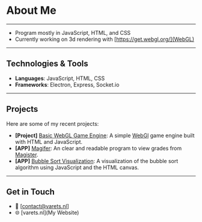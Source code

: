 #  About Me
---
-  Program mostly in JavaScript, HTML, and CSS
-  Currently working on 3d rendering with [https://get.webgl.org/](WebGL)
---
##  Technologies & Tools
- **Languages**: JavaScript, HTML, CSS
- **Frameworks**: Electron, Express, Socket.io
---
##  Projects
Here are some of my recent projects:
- **[Project]** [Basic WebGL Game Engine](https://github.com/Vicky2k7/basic-webgl-game-engine): A simple [WebGl](https://get.webgl.org/) game engine built with HTML and JavaScript.
- **[APP]** [Magifer](https://github.com/Vicky2k7/magifer): An clear and readable program to view grades from [Magister](https://magister.nl/).
- **[APP]** [Bubble Sort Visualization](https://github.com/Vicky2k7/Bubble-Sort): A visualization of the bubble sort algorithm using JavaScript and the HTML canvas.
---
## Get in Touch
- 📧 [contact@varets.nl]
- 🌐 [varets.nl](My Website)

